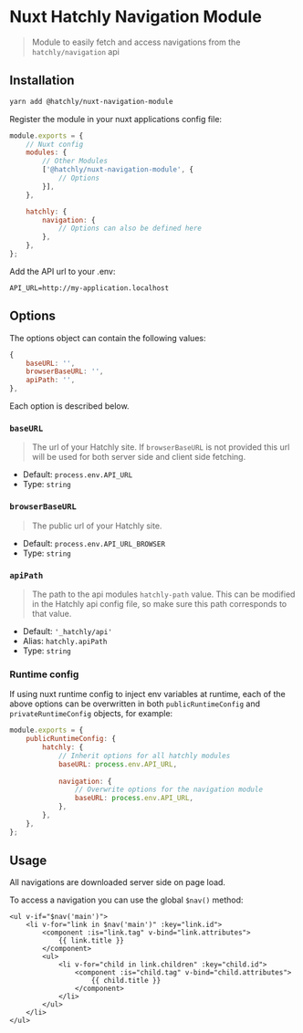 # Nuxt Hatchly Navigation Module

> Module to easily fetch and access navigations from the `hatchly/navigation` api

## Installation

```bash
yarn add @hatchly/nuxt-navigation-module
```

Register the module in your nuxt applications config file:

```js
module.exports = {
    // Nuxt config
    modules: {
        // Other Modules
        ['@hatchly/nuxt-navigation-module', {
            // Options
        }],
    },

    hatchly: {
        navigation: {
            // Options can also be defined here
        },
    },
};
```

Add the API url to your .env:

```
API_URL=http://my-application.localhost
```

## Options

The options object can contain the following values: 

```js
{
    baseURL: '',
    browserBaseURL: '',
    apiPath: '',
},
```

Each option is described below.

### `baseURL`

> The url of your Hatchly site. If `browserBaseURL` is not provided this url will be used for both server side and client side fetching.

- Default: `process.env.API_URL`
- Type: `string`

### `browserBaseURL`

> The public url of your Hatchly site. 

- Default: `process.env.API_URL_BROWSER`
- Type: `string`

### `apiPath`

> The path to the api modules `hatchly-path` value. This can be modified in the Hatchly api config file, so make sure this path corresponds to that value.

- Default: `'_hatchly/api'`
- Alias: `hatchly.apiPath`
- Type: `string`

### Runtime config

If using nuxt runtime config to inject env variables at runtime, each of the above options can be overwritten in both `publicRuntimeConfig` and `privateRuntimeConfig` objects, for example:

```js
module.exports = {
    publicRuntimeConfig: {
        hatchly: {
            // Inherit options for all hatchly modules
            baseURL: process.env.API_URL,
            
            navigation: {
                // Overwrite options for the navigation module
                baseURL: process.env.API_URL,
            },
        },    
    },
};
```

## Usage

All navigations are downloaded server side on page load.

To access a navigation you can use the global `$nav()` method:

```vue
<ul v-if="$nav('main')">
    <li v-for="link in $nav('main')" :key="link.id">
        <component :is="link.tag" v-bind="link.attributes">
            {{ link.title }}
        </component>
        <ul>
            <li v-for="child in link.children" :key="child.id">
                <component :is="child.tag" v-bind="child.attributes">
                    {{ child.title }}
                </component>
            </li>
        </ul>
    </li>
</ul>
```

